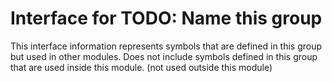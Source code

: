 
# Interface for TODO: Name this group
This interface information represents symbols that are defined in this group but used in other modules.  Does not include symbols defined in this group that are used inside this module.
(not used outside this module)
